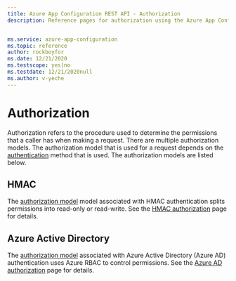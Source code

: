 ```yaml
---
title: Azure App Configuration REST API - Authorization
description: Reference pages for authorization using the Azure App Configuration REST API


ms.service: azure-app-configuration
ms.topic: reference
author: rockboyfor
ms.date: 12/21/2020
ms.testscope: yes|no
ms.testdate: 12/21/2020null
ms.author: v-yeche
---
```


# Authorization

Authorization refers to the procedure used to determine the permissions that a caller has when making a request. There are multiple authorization models. The authorization model that is used for a request depends on the [authentication](./rest-api-authentication-index.md) method that is used. The authorization models are listed below.

## HMAC

The [authorization model](./rest-api-authorization-hmac.md) model associated with HMAC authentication splits permissions into read-only or read-write. See the [HMAC authorization](./rest-api-authorization-hmac.md) page for details.

## Azure Active Directory

The [authorization model](./rest-api-authorization-azure-ad.md) associated with Azure Active Directory (Azure AD) authentication uses Azure RBAC to control permissions. See the [Azure AD authorization](./rest-api-authorization-azure-ad.md) page for details.



<!-- Update_Description: new article about rest api authorization index -->
<!--NEW.date: 12/21/2020-->